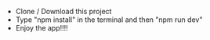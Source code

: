 - Clone / Download this project
- Type "npm install" in the terminal and then "npm run dev"
- Enjoy the app!!!!
